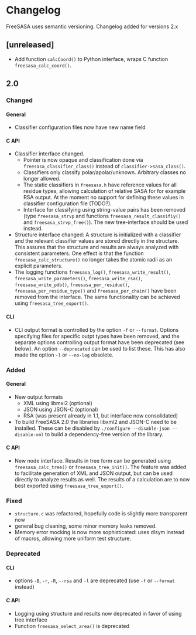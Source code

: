 # Changelog
FreeSASA uses semantic versioning. Changelog added for versions 2.x

## [unreleased]

* Add function `calcCoord()` to Python interface, wraps C function
  `freesasa_calc_coord()`.

## 2.0

### Changed

#### General
* Classifier configuration files now have new name field

#### C API
* Classifier interface changed.
  * Pointer is now opaque and classification done via
    `freesasa_classifier_class()` instead of
    `classifier->sasa_class()`.
  * Classifiers only classify polar/apolar/unknown. Arbitrary classes
    no longer allowed.
  * The static classifiers in `freesasa.h` have reference values for
    all residue types, allowing calculation of relative SASA for for
    example RSA output. At the moment no support for defining these
    values in classifier configuration file (TODO?).
  * Interface for classifying using string-value pairs has been
    removed (type `freesasa_strvp` and functions
    `freesasa_result_classifiy()` and `freesasa_strvp_free()`). The
    new tree-interface should be used instead.
* Structure interface changed: A structure is initialized with a
  classifier and the relevant classifier values are stored directly in
  the structure. This assures that the structure and results are
  always analyzed with consistent parameters. One effect is that the
  function `freesasa_calc_structure()` no longer takes the atomic
  radii as an explicit parameters.
* The logging functions `freesasa_log()`, `freesasa_write_result()`,
  `freesasa_write_parameters()`, `freesasa_write_rsa()`,
  `freesasa_write_pdb()`, `freesasa_per_residue()`,
  `freesasa_per_residue_type()` and `freesasa_per_chain()` have been
  removed from the interface. The same functionality can be achieved
  using `freesasa_tree_export()`.

#### CLI
* CLI output format is controlled by the option `-f` or
  `--format`. Options specifying files for specific outpt types have
  been removed, and the separate options controlling output format
  have been deprecated (see below). An option `--deprecated` can be
  used to list these. This has also made the option `-l` or `--no-log`
  obsolete.

### Added

#### General
* New output formats
  * XML using libmxl2 (optional)
  * JSON using JSON-C (optional)
  * RSA (was present already in 1.1, but interface now consolidated)
* To build FreeSASA 2.0 the libraries libxml2 and JSON-C need to be
  installed. These can be disabled by `./configure --disable-json
  --disable-xml` to build a dependency-free version of the library.

#### C API
* New node interface. Results in tree form can be generated using
  `freesasa_calc_tree()` or `freesasa_tree_init()`. The feature was
  added to facilitate generation of XML and JSON output, but can be
  used directly to analyze results as well. The results of a
  calculation are to now best exported using `freesasa_tree_export()`.

### Fixed
* `structure.c` was refactored, hopefully code is slightly more
  transparent now
* general bug cleaning, some minor memory leaks removed.
* Memory error mocking is now more sophisticated: uses dlsym instead
  of macros, allowing more uniform test structure.

### Deprecated

#### CLI
* options `-B`, `-r`, `-R`, `--rsa` and `-l` are deprecated (use
  `-f` or `--format` instead)

#### C API
* Logging using structure and results now deprecated in favor of
  using tree interface
* Function `freesasa_select_area()` is deprecated
